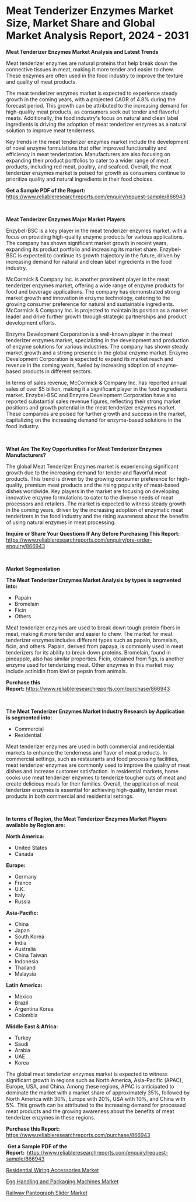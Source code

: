<p><h1>Meat Tenderizer Enzymes Market Size, Market Share and Global Market Analysis Report, 2024 - 2031</h1></p><p><strong>Meat Tenderizer Enzymes Market Analysis and Latest Trends</strong></p>
<p><p>Meat tenderizer enzymes are natural proteins that help break down the connective tissues in meat, making it more tender and easier to chew. These enzymes are often used in the food industry to improve the texture and quality of meat products.</p><p>The meat tenderizer enzymes market is expected to experience steady growth in the coming years, with a projected CAGR of 4.8% during the forecast period. This growth can be attributed to the increasing demand for high-quality meat products, as consumers seek out tender and flavorful meats. Additionally, the food industry's focus on natural and clean label ingredients is driving the adoption of meat tenderizer enzymes as a natural solution to improve meat tenderness.</p><p>Key trends in the meat tenderizer enzymes market include the development of novel enzyme formulations that offer improved functionality and efficiency in meat tenderization. Manufacturers are also focusing on expanding their product portfolios to cater to a wider range of meat products, including red meat, poultry, and seafood. Overall, the meat tenderizer enzymes market is poised for growth as consumers continue to prioritize quality and natural ingredients in their food choices.</p></p>
<p><strong>Get a Sample PDF of the Report:&nbsp;</strong> <a href="https://www.reliableresearchreports.com/enquiry/request-sample/866943">https://www.reliableresearchreports.com/enquiry/request-sample/866943</a></p>
<p>&nbsp;</p>
<p><strong>Meat Tenderizer Enzymes Major Market Players</strong></p>
<p><p>Enzybel-BSC is a key player in the meat tenderizer enzymes market, with a focus on providing high-quality enzyme products for various applications. The company has shown significant market growth in recent years, expanding its product portfolio and increasing its market share. Enzybel-BSC is expected to continue its growth trajectory in the future, driven by increasing demand for natural and clean label ingredients in the food industry.</p><p>McCormick & Company Inc. is another prominent player in the meat tenderizer enzymes market, offering a wide range of enzyme products for food and beverage applications. The company has demonstrated strong market growth and innovation in enzyme technology, catering to the growing consumer preference for natural and sustainable ingredients. McCormick & Company Inc. is projected to maintain its position as a market leader and drive further growth through strategic partnerships and product development efforts.</p><p>Enzyme Development Corporation is a well-known player in the meat tenderizer enzymes market, specializing in the development and production of enzyme solutions for various industries. The company has shown steady market growth and a strong presence in the global enzyme market. Enzyme Development Corporation is expected to expand its market reach and revenue in the coming years, fueled by increasing adoption of enzyme-based products in different sectors.</p><p>In terms of sales revenue, McCormick & Company Inc. has reported annual sales of over $5 billion, making it a significant player in the food ingredients market. Enzybel-BSC and Enzyme Development Corporation have also reported substantial sales revenue figures, reflecting their strong market positions and growth potential in the meat tenderizer enzymes market. These companies are poised for further growth and success in the market, capitalizing on the increasing demand for enzyme-based solutions in the food industry.</p></p>
<p>&nbsp;</p>
<p><strong>What Are The Key Opportunities For Meat Tenderizer Enzymes Manufacturers?</strong></p>
<p><p>The global Meat Tenderizer Enzymes market is experiencing significant growth due to the increasing demand for tender and flavorful meat products. This trend is driven by the growing consumer preference for high-quality, premium meat products and the rising popularity of meat-based dishes worldwide. Key players in the market are focusing on developing innovative enzyme formulations to cater to the diverse needs of meat processors and retailers. The market is expected to witness steady growth in the coming years, driven by the increasing adoption of enzymatic meat tenderizers in the food industry and the rising awareness about the benefits of using natural enzymes in meat processing.</p></p>
<p><strong>Inquire or Share Your Questions If Any Before Purchasing This Report:</strong> <a href="https://www.reliableresearchreports.com/enquiry/pre-order-enquiry/866943">https://www.reliableresearchreports.com/enquiry/pre-order-enquiry/866943</a></p>
<p>&nbsp;</p>
<p><strong>Market Segmentation</strong></p>
<p><strong>The Meat Tenderizer Enzymes Market Analysis by types is segmented into:</strong></p>
<p><ul><li>Papain</li><li>Bromelain</li><li>Ficin</li><li>Others</li></ul></p>
<p><p>Meat tenderizer enzymes are used to break down tough protein fibers in meat, making it more tender and easier to chew. The market for meat tenderizer enzymes includes different types such as papain, bromelain, ficin, and others. Papain, derived from papaya, is commonly used in meat tenderizers for its ability to break down proteins. Bromelain, found in pineapple, also has similar properties. Ficin, obtained from figs, is another enzyme used for tenderizing meat. Other enzymes in this market may include actinidin from kiwi or pepsin from animals.</p></p>
<p><strong>Purchase this Report:&nbsp;</strong><a href="https://www.reliableresearchreports.com/purchase/866943">https://www.reliableresearchreports.com/purchase/866943</a></p>
<p>&nbsp;</p>
<p><strong>The Meat Tenderizer Enzymes Market Industry Research by Application is segmented into:</strong></p>
<p><ul><li>Commercial</li><li>Residential</li></ul></p>
<p><p>Meat tenderizer enzymes are used in both commercial and residential markets to enhance the tenderness and flavor of meat products. In commercial settings, such as restaurants and food processing facilities, meat tenderizer enzymes are commonly used to improve the quality of meat dishes and increase customer satisfaction. In residential markets, home cooks use meat tenderizer enzymes to tenderize tougher cuts of meat and create delicious meals for their families. Overall, the application of meat tenderizer enzymes is essential for achieving high-quality, tender meat products in both commercial and residential settings.</p></p>
<p>&nbsp;</p>
<p><strong>In terms of Region, the Meat Tenderizer Enzymes Market Players available by Region are:</strong></p>
<p>
    <p> <strong> North America: </strong>
        <ul>
            <li>United States</li>
            <li>Canada</li>
        </ul>
        </p> 
    <p> <strong> Europe: </strong>
        <ul>
            <li>Germany</li>
            <li>France</li>
            <li>U.K.</li>
            <li>Italy</li>
            <li>Russia</li>
        </ul>
        </p> 
    <p> <strong> Asia-Pacific: </strong>
        <ul>
            <li>China</li>
            <li>Japan</li>
            <li>South Korea</li>
            <li>India</li>
            <li>Australia</li>
            <li>China Taiwan</li>
            <li>Indonesia</li>
            <li>Thailand</li>
            <li>Malaysia</li>
        </ul>
        </p> 
    <p> <strong> Latin America: </strong>
        <ul>
            <li>Mexico</li>
            <li>Brazil</li>
            <li>Argentina Korea</li>
            <li>Colombia</li>
        </ul>
        </p> 
    <p> <strong> Middle East & Africa: </strong>
        <ul>
            <li>Turkey</li>
            <li>Saudi</li>
            <li>Arabia</li>
            <li>UAE</li>
            <li>Korea</li>
        </ul>
    </p>
    </p>
<p><p>The global meat tenderizer enzymes market is expected to witness significant growth in regions such as North America, Asia-Pacific (APAC), Europe, USA, and China. Among these regions, APAC is anticipated to dominate the market with a market share of approximately 35%, followed by North America with 30%, Europe with 20%, USA with 10%, and China with 5%. This growth can be attributed to the increasing demand for processed meat products and the growing awareness about the benefits of meat tenderizer enzymes in these regions.</p></p>
<p><strong>Purchase this Report: </strong><a href="https://www.reliableresearchreports.com/purchase/866943">https://www.reliableresearchreports.com/purchase/866943</a></p>
<p>&nbsp;<strong>Get a Sample PDF of the Report:&nbsp;&nbsp;</strong><a href="https://www.reliableresearchreports.com/enquiry/request-sample/866943">https://www.reliableresearchreports.com/enquiry/request-sample/866943</a></p>
<p><strong></strong></p>
<p><p><a href="https://view.publitas.com/reportprime-1/residential-wiring-accessories-market-size-and-examines-its-market-scope-with-a-primary-focus-on-growth-opportunities-and-forecasted-trends-spanning-from-2024-to-2031/">Residential Wiring Accessories Market</a></p><p><a href="https://view.publitas.com/reportprime-1/egg-handling-and-packaging-machines-market-size-furnishes-valuable-information-encompassing-market-share-market-trends-and-projections-spanning-from-2024-to-2031/">Egg Handling and Packaging Machines Market</a></p><p><a href="https://view.publitas.com/reportprime-1/railway-pantograph-slider-market-furnish-information-about-market-size-market-share-market-dynamics-and-projections-spanning-from-2024-to-2031/">Railway Pantograph Slider Market</a></p></p>